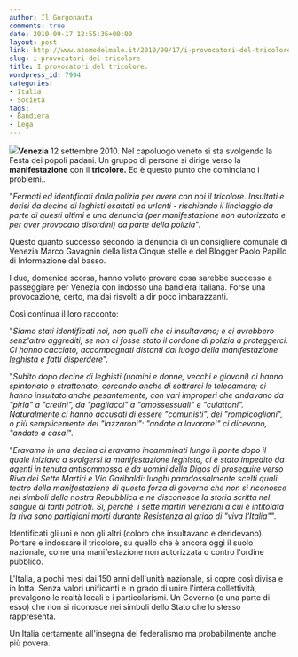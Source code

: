 ```yaml
---
author: Il Gorgonauta
comments: true
date: 2010-09-17 12:55:36+00:00
layout: post
link: http://www.atomodelmale.it/2010/09/17/i-provocatori-del-tricolore/
slug: i-provocatori-del-tricolore
title: I provocatori del tricolore.
wordpress_id: 7994
categories:
- Italia
- Società
tags:
- Bandiera
- Lega
---
```


**[![](http://www.atomodelmale.it/wp-content/uploads/2009/08/bandiera-italiana-245x300.jpg)](http://www.atomodelmale.it/wp-content/uploads/2009/08/bandiera-italiana.jpg)Venezia** 12 settembre 2010. Nel capoluogo veneto si sta svolgendo la Festa dei popoli padani. Un gruppo di persone si dirige verso la **manifestazione** con il **tricolore.** Ed è questo punto che cominciano i problemi..

"_Fermati ed identificati dalla polizia per avere con noi  il tricolore.  Insultati e derisi da decine di leghisti esaltati ed  urlanti -  rischiando il linciaggio da parte di questi ultimi e una  denuncia (per manifestazione non autorizzata e per aver provocato  disordini) da parte  della polizia_".

Questo quanto successo secondo la denuncia di un consigliere comunale  di Venezia Marco Gavagnin della lista Cinque stelle e del Blogger Paolo  Papillo di  Informazione dal basso.

I due, domenica scorsa, hanno voluto provare cosa sarebbe successo a passeggiare per Venezia con indosso una bandiera italiana. Forse una  provocazione, certo, ma dai risvolti a dir poco imbarazzanti.<!-- more -->



Così continua il loro racconto:

"_Siamo stati identificati noi, non quelli che ci  insultavano; e ci  avrebbero senz'altro aggrediti, se non ci fosse stato  il cordone di  polizia a proteggerci. Ci hanno cacciato, accompagnati  distanti dal  luogo della manifestazione leghista e fatti disperdere_".

"_Subito dopo decine di  leghisti (uomini e donne, vecchi e giovani) ci  hanno spintonato e  strattonato, cercando anche di sottrarci le  telecamere; ci hanno  insultato anche pesantemente, con vari improperi  che andavano da "pirla"  a "cretini", da "pagliacci" a "omossessuali" e  "culattoni".  Naturalmente ci hanno accusati di essere "comunisti", dei   "rompicoglioni", o più semplicemente dei "lazzaroni": "andate a   lavorare!" ci dicevano, "andate a casa!_".

"_Eravamo  in una decina ci eravamo incamminati lungo il  ponte dopo il quale  iniziava a svolgersi la manifestazione leghista, ci è  stato impedito da  agenti in tenuta antisommossa    e da uomini della Digos di proseguire  verso Riva dei Sette  Martiri e Via Garibaldi: luoghi paradossalmente  scelti quali teatro  della manifestazione di questa forza di governo che  non si riconosce nei  simboli della nostra Repubblica e ne disconosce  la storia scritta nel  sangue di tanti patrioti. Sì, perché  i sette  martiri veneziani a cui è  intitolata la riva sono partigiani morti  durante Resistenza al grido di "viva l'Italia"_".

Identificati gli uni e non gli altri (coloro che insultavano e deridevano). Portare e  indossare il tricolore, su quello che è ancora oggi il suolo nazionale,  come una manifestazione non autorizzata o contro l'ordine pubblico.

L'Italia, a pochi mesi dai 150 anni dell'unità nazionale, si copre così divisa e  in lotta. Senza valori unificanti e in grado di unire l'intera collettività, prevalgono le realtà locali e i particolarismi. Un Governo (o una parte di esso) che non si riconosce nei simboli dello Stato che lo stesso rappresenta.

Un Italia certamente all'insegna del federalismo ma probabilmente anche più povera.
